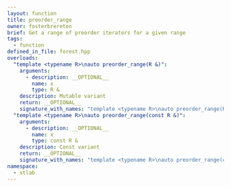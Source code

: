 ```yaml
---
layout: function
title: preorder_range
owner: fosterbrereton
brief: Get a range of preorder iterators for a given range
tags:
  - function
defined_in_file: forest.hpp
overloads:
  "template <typename R>\nauto preorder_range(R &)":
    arguments:
      - description: __OPTIONAL__
        name: x
        type: R &
    description: Mutable variant
    return: __OPTIONAL__
    signature_with_names: "template <typename R>\nauto preorder_range(R & x)"
  "template <typename R>\nauto preorder_range(const R &)":
    arguments:
      - description: __OPTIONAL__
        name: x
        type: const R &
    description: Const variant
    return: __OPTIONAL__
    signature_with_names: "template <typename R>\nauto preorder_range(const R & x)"
namespace:
  - stlab
---
```


